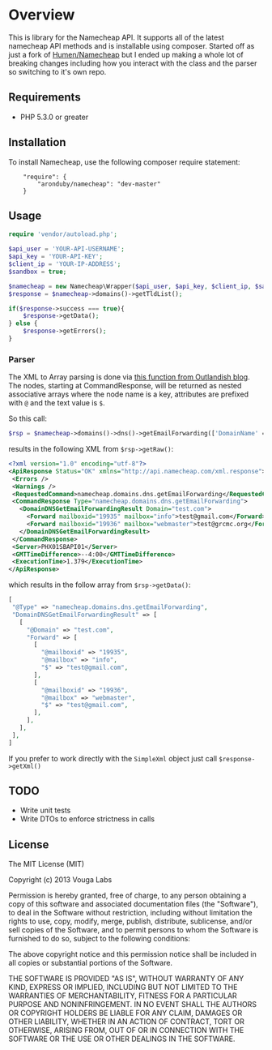 # Overview #

This is library for the Namecheap API. It supports all of the latest namecheap API methods and is installable using composer. Started off as just a fork of [Humen/Namecheap](https://github.com/Humen/Namecheap) but I ended up making a whole lot of breaking changes including how you interact with the class and the parser so switching to it's own repo.

## Requirements ##

* PHP 5.3.0 or greater

## Installation ##

To install Namecheap, use the following composer require statement:

```
    "require": {
        "aronduby/namecheap": "dev-master"
    }
```

## Usage ##

```php
require 'vendor/autoload.php';

$api_user = 'YOUR-API-USERNAME';
$api_key = 'YOUR-API-KEY';
$client_ip = 'YOUR-IP-ADDRESS';
$sandbox = true;

$namecheap = new Namecheap\Wrapper($api_user, $api_key, $client_ip, $sandbox);
$response = $namecheap->domains()->getTldList();

if($response->success === true){
	$response->getData();
} else {
	$response->getErrors();
}
```

### Parser ###
The XML to Array parsing is done via [this function from Outlandish blog](http://outlandish.com/blog/xml-to-json/). The nodes, starting at CommandResponse, will be returned as nested associative arrays where the node name is a key, attributes are prefixed with `@` and the text value is `$`.

So this call:
```php
$rsp = $namecheap->domains()->dns()->getEmailForwarding(['DomainName' => 'test.com']);
```

results in the following XML from `$rsp->getRaw()`:
```xml
<?xml version="1.0" encoding="utf-8"?>
<ApiResponse Status="OK" xmlns="http://api.namecheap.com/xml.response">
 <Errors />
 <Warnings />
 <RequestedCommand>namecheap.domains.dns.getEmailForwarding</RequestedCommand>
 <CommandResponse Type="namecheap.domains.dns.getEmailForwarding">
   <DomainDNSGetEmailForwardingResult Domain="test.com">
     <Forward mailboxid="19935" mailbox="info">test@gmail.com</Forward>
     <Forward mailboxid="19936" mailbox="webmaster">test@grcmc.org</Forward>
   </DomainDNSGetEmailForwardingResult>
 </CommandResponse>
 <Server>PHX01SBAPI01</Server>
 <GMTTimeDifference>--4:00</GMTTimeDifference>
 <ExecutionTime>1.379</ExecutionTime>
</ApiResponse>
```

which results in the follow array from `$rsp->getData()`:
```php
[
 "@Type" => "namecheap.domains.dns.getEmailForwarding",
 "DomainDNSGetEmailForwardingResult" => [
   [
     "@Domain" => "test.com",
     "Forward" => [
       [
         "@mailboxid" => "19935",
         "@mailbox" => "info",
         "$" => "test@gmail.com",
       ],
       [
         "@mailboxid" => "19936",
         "@mailbox" => "webmaster",
         "$" => "test@gmail.com",
       ],
     ],
   ],
 ],
]
```

If you prefer to work directly with the `SimpleXml` object just call `$response->getXml()`



## TODO ##
* Write unit tests
* Write DTOs to enforce strictness in calls

## License ##
The MIT License (MIT)

Copyright (c) 2013 Vouga Labs

Permission is hereby granted, free of charge, to any person
obtaining a copy of this software and associated documentation
files (the "Software"), to deal in the Software without
restriction, including without limitation the rights to use,
copy, modify, merge, publish, distribute, sublicense, and/or sell
copies of the Software, and to permit persons to whom the
Software is furnished to do so, subject to the following
conditions:

The above copyright notice and this permission notice shall be
included in all copies or substantial portions of the Software.

THE SOFTWARE IS PROVIDED "AS IS", WITHOUT WARRANTY OF ANY KIND,
EXPRESS OR IMPLIED, INCLUDING BUT NOT LIMITED TO THE WARRANTIES
OF MERCHANTABILITY, FITNESS FOR A PARTICULAR PURPOSE AND
NONINFRINGEMENT. IN NO EVENT SHALL THE AUTHORS OR COPYRIGHT
HOLDERS BE LIABLE FOR ANY CLAIM, DAMAGES OR OTHER LIABILITY,
WHETHER IN AN ACTION OF CONTRACT, TORT OR OTHERWISE, ARISING
FROM, OUT OF OR IN CONNECTION WITH THE SOFTWARE OR THE USE OR
OTHER DEALINGS IN THE SOFTWARE.